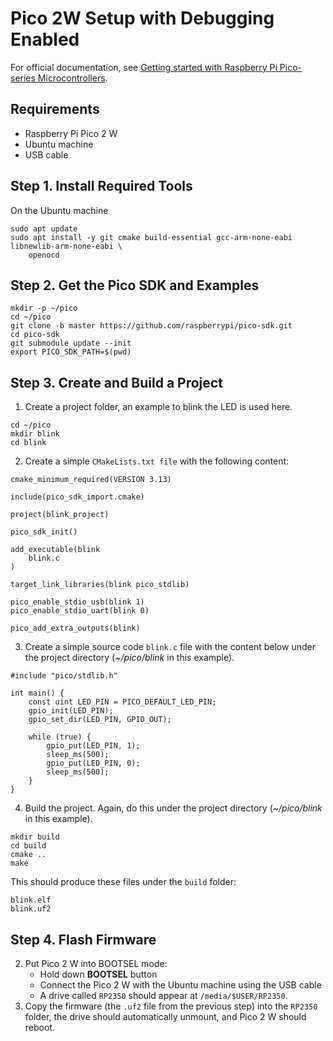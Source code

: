 # Pico 2W Setup with Debugging Enabled
For official documentation, see [Getting started with Raspberry Pi Pico-series Microcontrollers](https://datasheets.raspberrypi.com/pico/getting-started-with-pico.pdf).

## Requirements
* Raspberry Pi Pico 2 W
* Ubuntu machine
* USB cable

## Step 1. Install Required Tools
On the Ubuntu machine
```
sudo apt update
sudo apt install -y git cmake build-essential gcc-arm-none-eabi libnewlib-arm-none-eabi \
    openocd
```

## Step 2. Get the Pico SDK and Examples
```
mkdir -p ~/pico
cd ~/pico
git clone -b master https://github.com/raspberrypi/pico-sdk.git
cd pico-sdk
git submodule update --init
export PICO_SDK_PATH=$(pwd)
```

## Step 3. Create and Build a Project
1. Create a project folder, an example to blink the LED is used here.
```
cd ~/pico
mkdir blink
cd blink
```
2. Create a simple ```CMakeLists.txt file``` with the following content:
```
cmake_minimum_required(VERSION 3.13)

include(pico_sdk_import.cmake)

project(blink_project)

pico_sdk_init()

add_executable(blink
    blink.c
)

target_link_libraries(blink pico_stdlib)

pico_enable_stdio_usb(blink 1)
pico_enable_stdio_uart(blink 0)

pico_add_extra_outputs(blink)
```
3. Create a simple source code ```blink.c``` file with the content below under the project directory (*~/pico/blink* in this example).
```
#include "pico/stdlib.h"

int main() {
    const uint LED_PIN = PICO_DEFAULT_LED_PIN;
    gpio_init(LED_PIN);
    gpio_set_dir(LED_PIN, GPIO_OUT);

    while (true) {
        gpio_put(LED_PIN, 1);
        sleep_ms(500);
        gpio_put(LED_PIN, 0);
        sleep_ms(500);
    }
}
```
4. Build the project. Again, do this under the project directory (*~/pico/blink* in this example).
```
mkdir build
cd build 
cmake ..
make
```
This should produce these files under the ```build``` folder:
```
blink.elf
blink.uf2
```

## Step 4. Flash Firmware
2. Put Pico 2 W into BOOTSEL mode:
	- Hold down **BOOTSEL** button
	- Connect the Pico 2 W with the Ubuntu machine using the USB cable
	- A drive called ```RP2350``` should appear at ```/media/$USER/RP2350```.
3. Copy the firmware (the ```.uf2``` file from the previous step) into the 
```RP2350``` folder, the drive should automatically unmount, and Pico 2 W should 
reboot.

